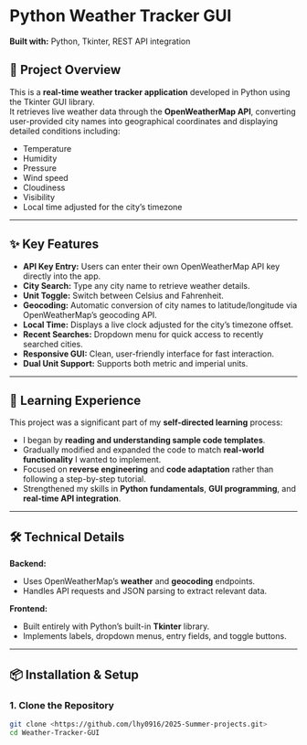 # Python Weather Tracker GUI

**Built with:** Python, Tkinter, REST API integration

## 📖 Project Overview
This is a **real-time weather tracker application** developed in Python using the Tkinter GUI library.  
It retrieves live weather data through the **OpenWeatherMap API**, converting user-provided city names into geographical coordinates and displaying detailed conditions including:

- Temperature
- Humidity
- Pressure
- Wind speed
- Cloudiness
- Visibility
- Local time adjusted for the city’s timezone

---

## ✨ Key Features
- **API Key Entry:** Users can enter their own OpenWeatherMap API key directly into the app.
- **City Search:** Type any city name to retrieve weather details.
- **Unit Toggle:** Switch between Celsius and Fahrenheit.
- **Geocoding:** Automatic conversion of city names to latitude/longitude via OpenWeatherMap’s geocoding API.
- **Local Time:** Displays a live clock adjusted for the city’s timezone offset.
- **Recent Searches:** Dropdown menu for quick access to recently searched cities.
- **Responsive GUI:** Clean, user-friendly interface for fast interaction.
- **Dual Unit Support:** Supports both metric and imperial units.

---

## 🎯 Learning Experience
This project was a significant part of my **self-directed learning** process:
- I began by **reading and understanding sample code templates**.
- Gradually modified and expanded the code to match **real-world functionality** I wanted to implement.
- Focused on **reverse engineering** and **code adaptation** rather than following a step-by-step tutorial.
- Strengthened my skills in **Python fundamentals**, **GUI programming**, and **real-time API integration**.

---

## 🛠 Technical Details
**Backend:**
- Uses OpenWeatherMap’s **weather** and **geocoding** endpoints.
- Handles API requests and JSON parsing to extract relevant data.

**Frontend:**
- Built entirely with Python’s built-in **Tkinter** library.
- Implements labels, dropdown menus, entry fields, and toggle buttons.

---

## 📦 Installation & Setup

### 1. Clone the Repository
```bash
git clone <https://github.com/lhy0916/2025-Summer-projects.git>
cd Weather-Tracker-GUI

 
